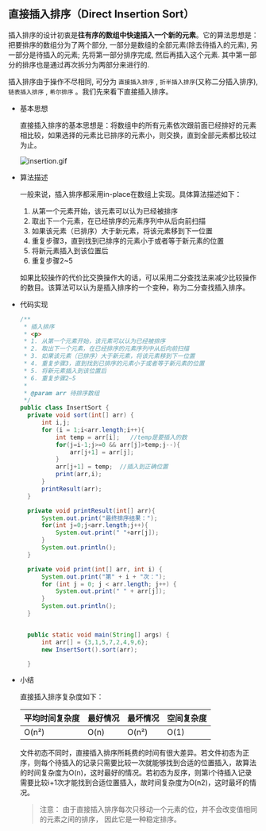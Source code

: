 ## 直接插入排序（Direct Insertion Sort）

插入排序的设计初衷是**往有序的数组中快速插入一个新的元素**。它的算法思想是：把要排序的数组分为了两个部分, 一部分是数组的全部元素(除去待插入的元素), 另一部分是待插入的元素; 先将第一部分排序完成, 然后再插入这个元素. 其中第一部分的排序也是通过再次拆分为两部分来进行的.

插入排序由于操作不尽相同, 可分为 `直接插入排序` , `折半插入排序`(又称二分插入排序), `链表插入排序` , `希尔排序` 。我们先来看下直接插入排序。

- 基本思想

  直接插入排序的基本思想是：将数组中的所有元素依次跟前面已经排好的元素相比较，如果选择的元素比已排序的元素小，则交换，直到全部元素都比较过为止。

  ![insertion.gif](https://i.loli.net/2017/10/20/59e9efbeea1fb.gif)

- 算法描述

  一般来说，插入排序都采用in-place在数组上实现。具体算法描述如下：

  1. 从第一个元素开始，该元素可以认为已经被排序
  2. 取出下一个元素，在已经排序的元素序列中从后向前扫描
  3. 如果该元素（已排序）大于新元素，将该元素移到下一位置
  4. 重复步骤3，直到找到已排序的元素小于或者等于新元素的位置
  5. 将新元素插入到该位置后
  6. 重复步骤2~5

  如果比较操作的代价比交换操作大的话，可以采用二分查找法来减少比较操作的数目。该算法可以认为是插入排序的一个变种，称为二分查找插入排序。

- 代码实现

  ```java
  /**
   * 插入排序
   * <p>
   * 1. 从第一个元素开始，该元素可以认为已经被排序
   * 2. 取出下一个元素，在已经排序的元素序列中从后向前扫描
   * 3. 如果该元素（已排序）大于新元素，将该元素移到下一位置
   * 4. 重复步骤3，直到找到已排序的元素小于或者等于新元素的位置
   * 5. 将新元素插入到该位置后
   * 6. 重复步骤2~5
   *
   * @param arr 待排序数组
   */
  public class InsertSort {
    private void sort(int[] arr) {
        int i,j;
        for (i = 1;i<arr.length;i++){
            int temp = arr[i];   //temp是要插入的数
            for(j=i-1;j>=0 && arr[j]>temp;j--){
                arr[j+1] = arr[j];
            }
            arr[j+1] = temp;  //插入到正确位置
            print(arr,i);
        }
        printResult(arr);
    }

    private void printResult(int[] arr){
        System.out.print("最终排序结果：");
        for(int j=0;j<arr.length;j++){
            System.out.print(" "+arr[j]);
        }
        System.out.println();
    }

    private void print(int[] arr, int i) {
        System.out.print("第" + i + "次：");
        for (int j = 0; j < arr.length; j++) {
            System.out.print(" " + arr[j]);
        }
        System.out.println();
    }


    public static void main(String[] args) {
        int arr[] = {3,1,5,7,2,4,9,6};
        new InsertSort().sort(arr);

    }


  ```

- 小结

  直接插入排序复杂度如下：

  | 平均时间复杂度 | 最好情况 | 最坏情况  | 空间复杂度 |
  | ------- | ---- | ----- | ----- |
  | O(n²)   | O(n) | O(n²) | O(1)  |

  文件初态不同时，直接插入排序所耗费的时间有很大差异。若文件初态为正序，则每个待插入的记录只需要比较一次就能够找到合适的位置插入，故算法的时间复杂度为O(n)，这时最好的情况。若初态为反序，则第i个待插入记录需要比较i+1次才能找到合适位置插入，故时间复杂度为O(n2)，这时最坏的情况。

  > 注意： 由于直接插入排序每次只移动一个元素的位，并不会改变值相同的元素之间的排序， 因此它是一种稳定排序。
